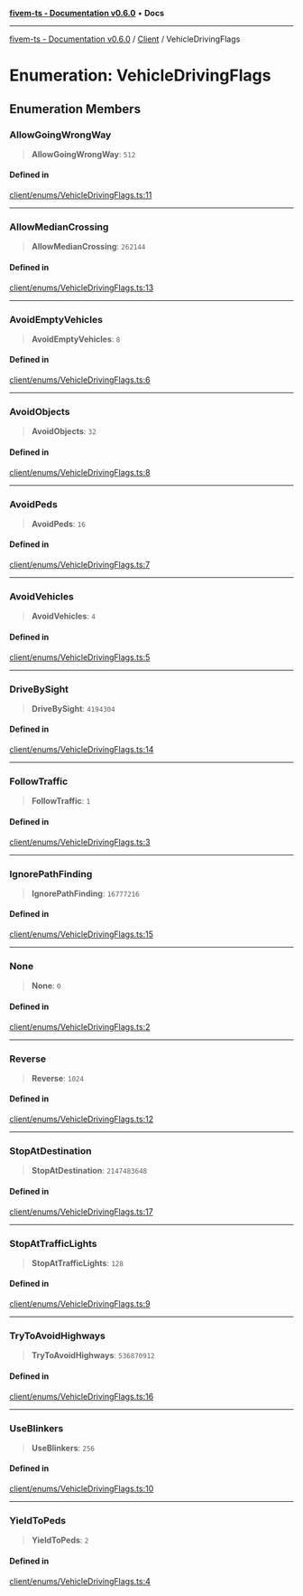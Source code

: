 [**fivem-ts - Documentation v0.6.0**](../../../README.md) • **Docs**

***

[fivem-ts - Documentation v0.6.0](../../../README.md) / [Client](../README.md) / VehicleDrivingFlags

# Enumeration: VehicleDrivingFlags

## Enumeration Members

### AllowGoingWrongWay

> **AllowGoingWrongWay**: `512`

#### Defined in

[client/enums/VehicleDrivingFlags.ts:11](https://github.com/Purpose-Dev/fivem-ts/blob/main/src/client/enums/VehicleDrivingFlags.ts#L11)

***

### AllowMedianCrossing

> **AllowMedianCrossing**: `262144`

#### Defined in

[client/enums/VehicleDrivingFlags.ts:13](https://github.com/Purpose-Dev/fivem-ts/blob/main/src/client/enums/VehicleDrivingFlags.ts#L13)

***

### AvoidEmptyVehicles

> **AvoidEmptyVehicles**: `8`

#### Defined in

[client/enums/VehicleDrivingFlags.ts:6](https://github.com/Purpose-Dev/fivem-ts/blob/main/src/client/enums/VehicleDrivingFlags.ts#L6)

***

### AvoidObjects

> **AvoidObjects**: `32`

#### Defined in

[client/enums/VehicleDrivingFlags.ts:8](https://github.com/Purpose-Dev/fivem-ts/blob/main/src/client/enums/VehicleDrivingFlags.ts#L8)

***

### AvoidPeds

> **AvoidPeds**: `16`

#### Defined in

[client/enums/VehicleDrivingFlags.ts:7](https://github.com/Purpose-Dev/fivem-ts/blob/main/src/client/enums/VehicleDrivingFlags.ts#L7)

***

### AvoidVehicles

> **AvoidVehicles**: `4`

#### Defined in

[client/enums/VehicleDrivingFlags.ts:5](https://github.com/Purpose-Dev/fivem-ts/blob/main/src/client/enums/VehicleDrivingFlags.ts#L5)

***

### DriveBySight

> **DriveBySight**: `4194304`

#### Defined in

[client/enums/VehicleDrivingFlags.ts:14](https://github.com/Purpose-Dev/fivem-ts/blob/main/src/client/enums/VehicleDrivingFlags.ts#L14)

***

### FollowTraffic

> **FollowTraffic**: `1`

#### Defined in

[client/enums/VehicleDrivingFlags.ts:3](https://github.com/Purpose-Dev/fivem-ts/blob/main/src/client/enums/VehicleDrivingFlags.ts#L3)

***

### IgnorePathFinding

> **IgnorePathFinding**: `16777216`

#### Defined in

[client/enums/VehicleDrivingFlags.ts:15](https://github.com/Purpose-Dev/fivem-ts/blob/main/src/client/enums/VehicleDrivingFlags.ts#L15)

***

### None

> **None**: `0`

#### Defined in

[client/enums/VehicleDrivingFlags.ts:2](https://github.com/Purpose-Dev/fivem-ts/blob/main/src/client/enums/VehicleDrivingFlags.ts#L2)

***

### Reverse

> **Reverse**: `1024`

#### Defined in

[client/enums/VehicleDrivingFlags.ts:12](https://github.com/Purpose-Dev/fivem-ts/blob/main/src/client/enums/VehicleDrivingFlags.ts#L12)

***

### StopAtDestination

> **StopAtDestination**: `2147483648`

#### Defined in

[client/enums/VehicleDrivingFlags.ts:17](https://github.com/Purpose-Dev/fivem-ts/blob/main/src/client/enums/VehicleDrivingFlags.ts#L17)

***

### StopAtTrafficLights

> **StopAtTrafficLights**: `128`

#### Defined in

[client/enums/VehicleDrivingFlags.ts:9](https://github.com/Purpose-Dev/fivem-ts/blob/main/src/client/enums/VehicleDrivingFlags.ts#L9)

***

### TryToAvoidHighways

> **TryToAvoidHighways**: `536870912`

#### Defined in

[client/enums/VehicleDrivingFlags.ts:16](https://github.com/Purpose-Dev/fivem-ts/blob/main/src/client/enums/VehicleDrivingFlags.ts#L16)

***

### UseBlinkers

> **UseBlinkers**: `256`

#### Defined in

[client/enums/VehicleDrivingFlags.ts:10](https://github.com/Purpose-Dev/fivem-ts/blob/main/src/client/enums/VehicleDrivingFlags.ts#L10)

***

### YieldToPeds

> **YieldToPeds**: `2`

#### Defined in

[client/enums/VehicleDrivingFlags.ts:4](https://github.com/Purpose-Dev/fivem-ts/blob/main/src/client/enums/VehicleDrivingFlags.ts#L4)

